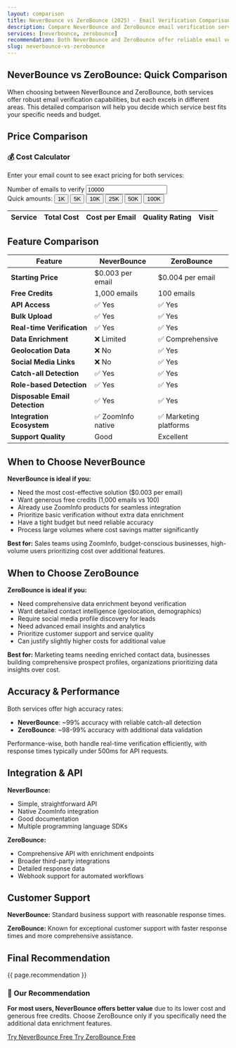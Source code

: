 ```yaml
---
layout: comparison
title: NeverBounce vs ZeroBounce (2025) - Email Verification Comparison
description: Compare NeverBounce and ZeroBounce email verification services. See pricing, features, accuracy rates, and which service is best for your needs.
services: [neverbounce, zerobounce]
recommendation: Both NeverBounce and ZeroBounce offer reliable email verification with high accuracy rates. NeverBounce is more cost-effective starting at $0.003 per email with 1,000 free credits, making it ideal for budget-conscious users and those already using ZoomInfo. ZeroBounce offers better data enrichment features and starts at $0.004 per email with additional insights like geolocation and social data, making it perfect for businesses needing comprehensive contact intelligence beyond verification.
slug: neverbounce-vs-zerobounce
---
```


## NeverBounce vs ZeroBounce: Quick Comparison

When choosing between NeverBounce and ZeroBounce, both services offer robust email verification capabilities, but each excels in different areas. This detailed comparison will help you decide which service best fits your specific needs and budget.

## Price Comparison

<div class="bg-blue-50 border border-blue-200 rounded-lg p-6 mb-8 pricing-table">
<h3 class="text-lg font-bold text-blue-900 mb-3">💰 Cost Calculator</h3>
<p class="text-blue-800 mb-4">Enter your email count to see exact pricing for both services:</p>

<div class="flex flex-col sm:flex-row items-start sm:items-end gap-4 mb-4">
  <div class="flex-1">
    <label for="vs-email-count" class="block text-sm font-medium text-gray-700 mb-2">Number of emails to verify</label>
    <input type="number" id="vs-email-count"
           class="w-full px-3 py-2 border border-gray-300 rounded-md focus:outline-none focus:ring-2 focus:ring-blue-500 focus:border-transparent"
           placeholder="Enter email count" min="1" value="10000">
  </div>
</div>

<div class="flex flex-wrap gap-2 mb-6">
  <span class="text-sm text-gray-600">Quick amounts:</span>
  <button class="px-2 py-1 bg-white rounded text-xs text-blue-600 hover:bg-blue-50 border border-blue-200 transition-colors duration-200" onclick="setVsEmailCount(1000)">1K</button>
  <button class="px-2 py-1 bg-white rounded text-xs text-blue-600 hover:bg-blue-50 border border-blue-200 transition-colors duration-200" onclick="setVsEmailCount(5000)">5K</button>
  <button class="px-2 py-1 bg-white rounded text-xs text-blue-600 hover:bg-blue-50 border border-blue-200 transition-colors duration-200" onclick="setVsEmailCount(10000)">10K</button>
  <button class="px-2 py-1 bg-white rounded text-xs text-blue-600 hover:bg-blue-50 border border-blue-200 transition-colors duration-200" onclick="setVsEmailCount(25000)">25K</button>
  <button class="px-2 py-1 bg-white rounded text-xs text-blue-600 hover:bg-blue-50 border border-blue-200 transition-colors duration-200" onclick="setVsEmailCount(50000)">50K</button>
  <button class="px-2 py-1 bg-white rounded text-xs text-blue-600 hover:bg-blue-50 border border-blue-200 transition-colors duration-200" onclick="setVsEmailCount(100000)">100K</button>
</div>

<div class="overflow-x-auto">
  <table class="min-w-full divide-y divide-gray-200">
    <thead class="bg-gray-50">
      <tr>
        <th class="px-4 py-3 text-left text-xs font-medium text-gray-500 uppercase tracking-wider">Service</th>
        <th class="px-4 py-3 text-left text-xs font-medium text-gray-500 uppercase tracking-wider">Total Cost</th>
        <th class="px-4 py-3 text-left text-xs font-medium text-gray-500 uppercase tracking-wider">Cost per Email</th>
        <th class="px-4 py-3 text-left text-xs font-medium text-gray-500 uppercase tracking-wider">Quality Rating</th>
        <th class="px-4 py-3 text-left text-xs font-medium text-gray-500 uppercase tracking-wider">Visit</th>
      </tr>
    </thead>
    <tbody id="vs-comparison-results" class="bg-white divide-y divide-gray-200">
      <!-- Results populated by JavaScript -->
    </tbody>
  </table>
</div>
</div>

## Feature Comparison

| Feature | NeverBounce | ZeroBounce |
|---------|-------------|------------|
| **Starting Price** | $0.003 per email | $0.004 per email |
| **Free Credits** | 1,000 emails | 100 emails |
| **API Access** | ✅ Yes | ✅ Yes |
| **Bulk Upload** | ✅ Yes | ✅ Yes |
| **Real-time Verification** | ✅ Yes | ✅ Yes |
| **Data Enrichment** | ❌ Limited | ✅ Comprehensive |
| **Geolocation Data** | ❌ No | ✅ Yes |
| **Social Media Links** | ❌ No | ✅ Yes |
| **Catch-all Detection** | ✅ Yes | ✅ Yes |
| **Role-based Detection** | ✅ Yes | ✅ Yes |
| **Disposable Email Detection** | ✅ Yes | ✅ Yes |
| **Integration Ecosystem** | ✅ ZoomInfo native | ✅ Marketing platforms |
| **Support Quality** | Good | Excellent |

## When to Choose NeverBounce

**NeverBounce is ideal if you:**
- Need the most cost-effective solution ($0.003 per email)
- Want generous free credits (1,000 emails vs 100)
- Already use ZoomInfo products for seamless integration
- Prioritize basic verification without extra data enrichment
- Have a tight budget but need reliable accuracy
- Process large volumes where cost savings matter significantly

**Best for:** Sales teams using ZoomInfo, budget-conscious businesses, high-volume users prioritizing cost over additional features.

## When to Choose ZeroBounce

**ZeroBounce is ideal if you:**
- Need comprehensive data enrichment beyond verification
- Want detailed contact intelligence (geolocation, demographics)
- Require social media profile discovery for leads
- Need advanced email insights and analytics
- Prioritize customer support and service quality
- Can justify slightly higher costs for additional value

**Best for:** Marketing teams needing enriched contact data, businesses building comprehensive prospect profiles, organizations prioritizing data insights over cost.

## Accuracy & Performance

Both services offer high accuracy rates:

- **NeverBounce**: ~99% accuracy with reliable catch-all detection
- **ZeroBounce**: ~98-99% accuracy with additional data validation

Performance-wise, both handle real-time verification efficiently, with response times typically under 500ms for API requests.

## Integration & API

**NeverBounce:**
- Simple, straightforward API
- Native ZoomInfo integration
- Good documentation
- Multiple programming language SDKs

**ZeroBounce:**
- Comprehensive API with enrichment endpoints
- Broader third-party integrations
- Detailed response data
- Webhook support for automated workflows

## Customer Support

**NeverBounce:** Standard business support with reasonable response times.

**ZeroBounce:** Known for exceptional customer support with faster response times and more comprehensive assistance.

## Final Recommendation

{{ page.recommendation }}

<div class="bg-gradient-to-r from-green-50 to-blue-50 border border-green-200 rounded-lg p-6 mt-8">
<h3 class="text-lg font-bold text-green-900 mb-3">🎯 Our Recommendation</h3>
<p class="text-green-800 mb-4"><strong>For most users, NeverBounce offers better value</strong> due to its lower cost and generous free credits. Choose ZeroBounce only if you specifically need the additional data enrichment features.</p>
<div class="flex flex-col sm:flex-row gap-4">
  <a href="https://neverbounce.com" class="inline-flex items-center justify-center px-6 py-3 bg-green-600 hover:bg-green-700 text-white font-semibold rounded-lg transition-colors duration-200 shadow-sm" data-track="true">
    Try NeverBounce Free
  </a>
  <a href="https://zerobounce.com" class="inline-flex items-center justify-center px-6 py-3 bg-blue-600 hover:bg-blue-700 text-white font-semibold rounded-lg transition-colors duration-200 shadow-sm" data-track="true">
    Try ZeroBounce Free
  </a>
</div>
</div>

<script>
(function() {
  const input = document.getElementById('vs-email-count');
  const resultsTable = document.getElementById('vs-comparison-results');

  // Service data for comparison
  const comparisonServices = [
    {
      name: 'NeverBounce',
      slug: 'neverbounce',
      website: 'https://neverbounce.com',
      rating: 4,
      pricing: [
        { size: 1000, price: 8, per_email: 0.008 },
        { size: 10000, price: 30, per_email: 0.003 },
        { size: 100000, price: 250, per_email: 0.0025 },
        { size: 1000000, price: 2000, per_email: 0.002 }
      ]
    },
    {
      name: 'ZeroBounce',
      slug: 'zerobounce',
      website: 'https://zerobounce.com',
      rating: 4,
      pricing: [
        { size: 2000, price: 8, per_email: 0.004 },
        { size: 10000, price: 35, per_email: 0.0035 },
        { size: 100000, price: 280, per_email: 0.0028 },
        { size: 1000000, price: 2200, per_email: 0.0022 }
      ]
    }
  ];

  window.setVsEmailCount = function(count) {
    input.value = count;
    updateVsCalculator();
  };

  function calculateServiceCost(service, emailCount) {
    if (!service.pricing || service.pricing.length === 0) {
      return { cost: null, perEmail: null };
    }

    let selectedTier = null;
    for (let tier of service.pricing) {
      if (emailCount <= tier.size) {
        selectedTier = tier;
        break;
      }
    }

    if (!selectedTier) {
      selectedTier = service.pricing[service.pricing.length - 1];
    }

    let cost;
    if (emailCount <= selectedTier.size) {
      cost = selectedTier.price;
    } else {
      cost = emailCount * selectedTier.per_email;
    }

    return {
      cost: cost,
      perEmail: cost / emailCount,
    };
  }

  function updateVsCalculator() {
    const emailCount = parseInt(input.value);
    if (!emailCount || emailCount <= 0) {
      resultsTable.innerHTML = '<tr><td colspan="5" class="px-6 py-4 text-center text-gray-500">Enter email count to compare</td></tr>';
      return;
    }

    const results = comparisonServices.map(service => {
      const result = calculateServiceCost(service, emailCount);
      return { ...service, ...result };
    }).filter(result => result.cost !== null);

    // Sort by cost
    results.sort((a, b) => a.cost - b.cost);

    let html = '';
    results.forEach((result, index) => {
      const savings = index > 0 ? Math.round(((result.cost - results[0].cost) / results[0].cost) * 100) : 0;
      const rowClass = index === 0 ? 'bg-green-50 border-l-4 border-green-400' : 'hover:bg-gray-50';
      const badge = index === 0 ? '<div class="mt-1"><span class="px-2 py-1 bg-green-100 text-green-800 text-xs rounded-full font-medium">💰 Best Value</span></div>' : '';

      const stars = '⭐'.repeat(result.rating) + '☆'.repeat(5 - result.rating);

      html += `
        <tr class="${rowClass}">
          <td class="px-4 py-3">
            <div>
              <div class="font-medium text-gray-900">${result.name}</div>
              ${badge}
            </div>
          </td>
          <td class="px-4 py-3">
            <span class="text-lg font-bold ${index === 0 ? 'text-green-600' : 'text-gray-900'}">$${result.cost.toFixed(2)}</span>
          </td>
          <td class="px-4 py-3 text-gray-700">$${result.perEmail.toFixed(4)}</td>
          <td class="px-4 py-3 text-gray-700">
            <span class="text-sm">${stars}</span>
            <span class="text-xs text-gray-500 ml-1">${result.rating}/5</span>
          </td>
          <td class="px-4 py-3">
            <a href="${result.website}" target="_blank" rel="noopener noreferrer" data-track="true"
               class="inline-flex items-center px-3 py-1 bg-blue-600 hover:bg-blue-700 text-white text-xs font-medium rounded transition-colors duration-200">
              Visit Site
            </a>
          </td>
        </tr>
      `;
    });

    resultsTable.innerHTML = html;
  }

  input.addEventListener('input', updateVsCalculator);
  input.addEventListener('change', updateVsCalculator);

  // Initial calculation
  updateVsCalculator();
})();
</script>